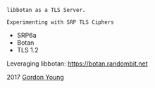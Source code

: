 ````
libbotan as a TLS Server.

Experimenting with SRP TLS Ciphers

````
- SRP6a
- Botan
- TLS 1.2

Leveraging libbotan: https://botan.randombit.net

2017 [Gordon Young](mailto:gjyoung1974@gmail.com)
